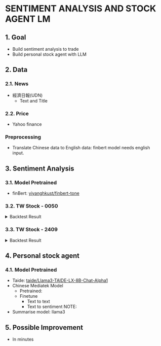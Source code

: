 # SENTIMENT ANALYSIS AND STOCK AGENT LM
## 1. Goal
- Build sentiment analysis to trade
- Build personal stock agent with LLM
## 2. Data
### 2.1. News
- 經濟日報(UDN)
    - Text and Title
### 2.2. Price
- Yahoo finance
### Preprocessing
- Translate Chinese data to English data: finbert model needs english input.


## 3. Sentiment Analysis
### 3.1. Model Pretrained
- finBert: [yiyanghkust/finbert-tone](https://huggingface.co/yiyanghkust/finbert-tone)

### 3.2. TW Stock - 0050
<details> 
<summary>Backtest Result</summary>

- Data size: 
- From pretrained model
![alt text](finbert-backtest-result/0050-pretrain.png)
- Finetune with 0050 related news data (news keyword: ETF)
![alt text](finbert-backtest-result/0050-finetune.png)
</details>


### 3.3. TW Stock - 2409
<details> 
<summary>Backtest Result</summary>

- Data size: 
- From pretrained model
![alt text](finbert-backtest-result/2409-pretrain.png)
- Finetune with 2409 related news data
![alt text](finbert-backtest-result/2409-finetune.png)
- Finetune with 2049 related and ETF news data
![alt text](finbert-backtest-result/2409-finetune-multidata.png)
</details>



## 4. Personal stock agent
### 4.1. Model Pretrained
- Taide: [taide/Llama3-TAIDE-LX-8B-Chat-Alpha1](https://huggingface.co/taide/Llama3-TAIDE-LX-8B-Chat-Alpha1)
- Chinese Mediatek Model
    - Pretrained:
    - Finetune
        - Text to text
        - Text to sentiment
NOTE:
- Summarise model: llama3

## 5. Possible Improvement
- In minutes

